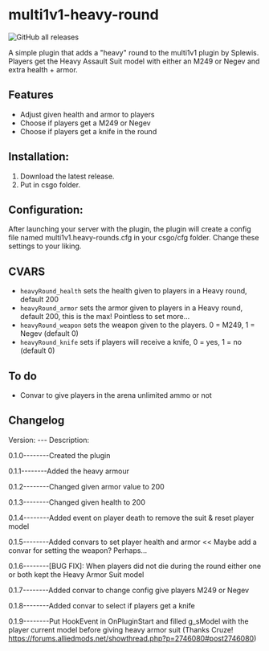 # multi1v1-heavy-round

![GitHub all releases](https://img.shields.io/github/downloads/2Lynk/multi1v1-heavy-round/total?color=brightgreen&logo=GitHub)

A simple plugin that adds a "heavy" round to the multi1v1 plugin by Splewis.
Players get the Heavy Assault Suit model with either an M249 or Negev and extra health + armor.

## Features
- Adjust given health and armor to players
- Choose if players get a M249 or Negev
- Choose if players get a knife in the round

## Installation:
1. Download the latest release.
2. Put in csgo folder.

## Configuration:
After launching your server with the plugin, the plugin will create a config file named multi1v1.heavy-rounds.cfg in your csgo/cfg folder.
Change these settings to your liking.

## CVARS
- ``heavyRound_health`` sets the health given to players in a Heavy round, default 200
- ``heavyRound_armor``    sets the armor given to players in a Heavy round, default 200, this is the max! Pointless to set more...
- ``heavyRound_weapon``   sets the weapon given to the players. 0 = M249, 1 = Negev (default 0)
- ``heavyRound_knife``   sets if players will receive a knife, 0 = yes, 1 = no (default 0)

## To do
- Convar to give players in the arena unlimited ammo or not

## Changelog

Version: --- Description:

0.1.0--------Created the plugin

0.1.1--------Added the heavy armour

0.1.2--------Changed given armor value to 200

0.1.3--------Changed given health to 200

0.1.4--------Added event on player death to remove the suit & reset player model

0.1.5--------Added convars to set player health and armor << Maybe add a convar for setting the weapon? Perhaps...

0.1.6--------[BUG FIX]: When players did not die during the round either one or both kept the Heavy Armor Suit model

0.1.7--------Added convar to change config give players M249 or Negev

0.1.8--------Added convar to select if players get a knife

0.1.9--------Put HookEvent in OnPluginStart and filled g_sModel with the player current model before giving heavy armor suit (Thanks Cruze! https://forums.alliedmods.net/showthread.php?p=2746080#post2746080)
